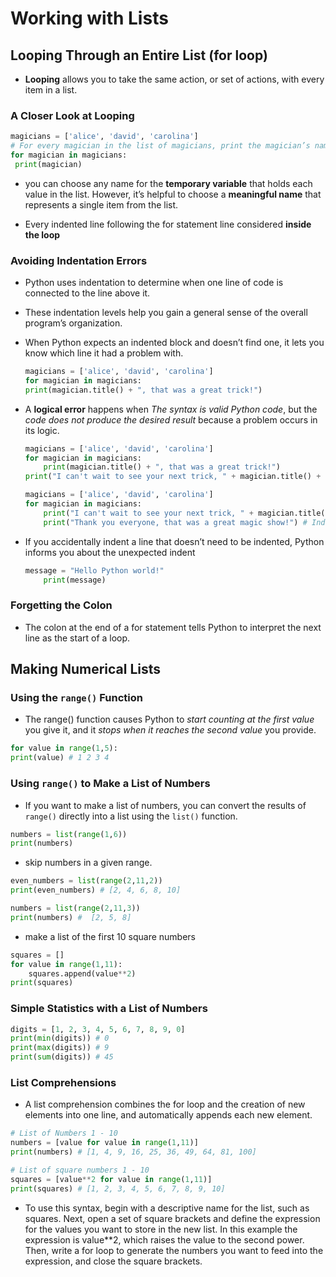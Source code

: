 # Working with Lists

## Looping Through an Entire List (for loop)

- **Looping** allows you to take the same action, or set of actions, with every item in a list.

### A Closer Look at Looping

```py
magicians = ['alice', 'david', 'carolina']
# For every magician in the list of magicians, print the magician’s name.
for magician in magicians:
 print(magician)
```

- you can choose any name for the **temporary variable** that holds each value in the list. However, it’s helpful to choose a **meaningful name** that represents a single item from the list.

- Every indented line following the for statement  line considered **inside the loop**

### Avoiding Indentation Errors

- Python uses indentation to determine when one line of code is connected to the line above it.
- These indentation levels help you gain a general sense of the overall program’s organization.
- When Python expects an indented block and doesn’t find one, it lets you know which line it had a problem with.

    ```py
    magicians = ['alice', 'david', 'carolina']
    for magician in magicians:
    print(magician.title() + ", that was a great trick!")
    ```

- A **logical error** happens when *The syntax is valid Python code*, but the *code does not produce the desired result* because a problem occurs in its logic.

    ```py
    magicians = ['alice', 'david', 'carolina']
    for magician in magicians:
        print(magician.title() + ", that was a great trick!")
    print("I can't wait to see your next trick, " + magician.title() + ".\n") # Forgetting to Indent Additional Lines
    ```

    ```py
    magicians = ['alice', 'david', 'carolina']
    for magician in magicians:
        print("I can't wait to see your next trick, " + magician.title() + ".\n")
        print("Thank you everyone, that was a great magic show!") # Indenting Unnecessarily Line
    ```

- If you accidentally indent a line that doesn’t need to be indented, Python informs you about the unexpected indent

    ```py
    message = "Hello Python world!"
        print(message)
    ```

### Forgetting the Colon

- The colon at the end of a for statement tells Python to interpret the next line as the start of a loop.

## Making Numerical Lists

### Using the `range()` Function

- The range() function causes Python to *start counting at the first value* you give it, and it *stops when it reaches the second value* you provide.

```py
for value in range(1,5):
print(value) # 1 2 3 4
```

### Using `range()` to Make a List of Numbers

- If you want to make a list of numbers, you can convert the results of `range()` directly into a list using the `list()` function.

```py
numbers = list(range(1,6))
print(numbers)
```

- skip numbers in a given range.

```py
even_numbers = list(range(2,11,2))
print(even_numbers) # [2, 4, 6, 8, 10]

numbers = list(range(2,11,3))
print(numbers) #  [2, 5, 8]
```

- make a list of the first 10 square numbers

```py
squares = []
for value in range(1,11):
    squares.append(value**2)
print(squares)
```

### Simple Statistics with a List of Numbers

```py
digits = [1, 2, 3, 4, 5, 6, 7, 8, 9, 0]
print(min(digits)) # 0
print(max(digits)) # 9
print(sum(digits)) # 45
```

### List Comprehensions

- A list comprehension combines the for loop and the creation of new elements into one line, and automatically appends each new element.

```py
# List of Numbers 1 - 10
numbers = [value for value in range(1,11)]
print(numbers) # [1, 4, 9, 16, 25, 36, 49, 64, 81, 100]

# List of square numbers 1 - 10
squares = [value**2 for value in range(1,11)]
print(squares) # [1, 2, 3, 4, 5, 6, 7, 8, 9, 10]
```

- To use this syntax, begin with a descriptive name for the list, such as squares. Next, open a set of square brackets and define the expression for the values you want to store in the new list. In this example the expression is value**2, which raises the value to the second power. Then, write a for loop to generate the numbers you want to feed into the expression, and close the square brackets.
